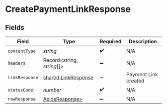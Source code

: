 # CreatePaymentLinkResponse


## Fields

| Field                                                      | Type                                                       | Required                                                   | Description                                                |
| ---------------------------------------------------------- | ---------------------------------------------------------- | ---------------------------------------------------------- | ---------------------------------------------------------- |
| `contentType`                                              | *string*                                                   | :heavy_check_mark:                                         | N/A                                                        |
| `headers`                                                  | Record<string, *string*[]>                                 | :heavy_minus_sign:                                         | N/A                                                        |
| `linkResponse`                                             | [shared.LinkResponse](../../models/shared/linkresponse.md) | :heavy_minus_sign:                                         | Payment Link created                                       |
| `statusCode`                                               | *number*                                                   | :heavy_check_mark:                                         | N/A                                                        |
| `rawResponse`                                              | [AxiosResponse>](https://axios-http.com/docs/res_schema)   | :heavy_minus_sign:                                         | N/A                                                        |